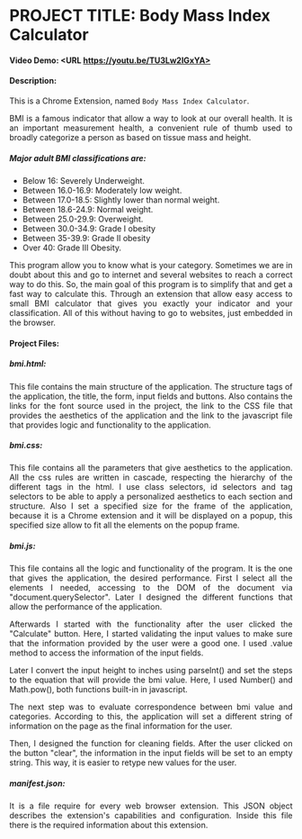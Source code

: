 # PROJECT TITLE: Body Mass Index Calculator

#### Video Demo:  <URL https://youtu.be/TU3Lw2IGxYA>

#### Description:
This is a Chrome Extension, named `Body Mass Index Calculator`.

<p style="text-align: justify;">
BMI is a famous indicator that allow a way to look at our overall health.
It is an important measurement health, a convenient rule of thumb used to broadly 
categorize a person as based on tissue mass and height.
</p>


##### Major adult BMI classifications are:

- Below 16: Severely Underweight.
- Between 16.0-16.9: Moderately low weight.
- Between 17.0-18.5: Slightly lower than normal weight.
- Between 18.6-24.9: Normal weight.
- Between 25.0-29.9: Overweight.
- Between 30.0-34.9: Grade I obesity
- Between 35-39.9: Grade II obesity
- Over 40: Grade III Obesity.

<p style="text-align: justify;">
This program allow you to know what is your category. Sometimes we are in doubt about this and go to internet
and several websites to reach a correct way to do this. So, the main goal of this program is to simplify that and get a fast way to calculate this. Through an extension that allow easy access to small BMI calculator that gives you exactly your indicator and your classification. All of this without having to go to websites, just embedded in the browser.
</p>



#### Project Files:

##### bmi.html:
<p style="text-align: justify;">
This file contains the main structure of the application. The structure tags of the application, the title, the form, input fields and buttons.
Also contains the links for the font source used in the project, the link to the CSS file that provides the aesthetics of the application and the link to the javascript file that provides logic and functionality to the application.
</p>


##### bmi.css:
<p style="text-align: justify;">
This file contains all the parameters that give aesthetics to the application. All the css rules are written in cascade, respecting the hierarchy of the different tags in the html. I use class selectors, id selectors and tag selectors to be able to apply a personalized aesthetics to each section and structure. Also I set a specified size for the frame of the application, because it is a Chrome extension and it will be displayed on a popup, this specified size allow to fit all the elements on the popup frame.
</p>


##### bmi.js:
<p style="text-align: justify;">
This file contains all the logic and functionality of the program. It is the one that gives the application, the desired performance.
First I select all the elements I needed, accessing to the DOM of the document via "document.querySelector". Later I designed the different functions that allow the performance of the application.
</p>

<p style="text-align: justify;">
Afterwards I started with the functionality after the user clicked the "Calculate" button. Here, I started validating the input values to make sure that the information provided by the user were a good one. I used .value method to access the information of the input fields.
</p>

<p style="text-align: justify;">
Later I convert the input height to inches using parseInt() and set the steps to the equation that will provide the bmi value. Here, I used Number() and Math.pow(), both functions built-in in javascript.
</p>

<p style="text-align: justify;">
The next step was to evaluate correspondence between bmi value and categories. According to this, the application will set a different string of information on the page as the final information for the user.
</p>

<p style="text-align: justify;">
Then, I designed the function for cleaning fields. After the user clicked on the button "clear", the information in the input fields will be set to an empty string. This way, it is easier to retype new values for the user.
</p>


##### manifest.json:
<p style="text-align: justify;">
It is a file require for every web browser extension. This JSON object describes the extension's capabilities and configuration. Inside this file there is the required information about this extension.
</p>




